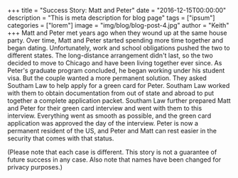 +++
title = "Success Story: Matt and Peter"
date = "2016-12-15T00:00:00"
description = "This is meta description for blog page"
tags = ["ipsum"]
categories = ["lorem"]
image = "img/blog/blog-post-4.jpg"
author = "Keith"
+++
Matt and Peter met years ago when they wound up at the same house party. Over time, Matt and Peter started spending more time together and began dating. Unfortunately, work and school obligations pushed the two to different states. The long-distance arrangement didn't last, so the two decided to move to Chicago and have been living together ever since. As Peter's graduate program concluded, he began working under his student visa. But the couple wanted a more permanent solution. They asked Southam Law to help apply for a green card for Peter. Southam Law worked with them to obtain documentation from out of state and abroad to put together a complete application packet. Southam Law further prepared Matt and Peter for their green card interview and went with them to this interview. Everything went as smooth as possible, and the green card application was approved the day of the interview. Peter is now a permanent resident of the US, and Peter and Matt can rest easier in the security that comes with that status.

(Please note that each case is different. This story is not a guarantee of future success in any case. Also note that names have been changed for privacy purposes.)
